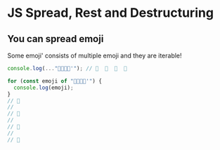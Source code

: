 # JS Spread, Rest and Destructuring

## You can spread emoji

Some emoji' consists of multiple emoji and they are iterable!

```js
console.log(..."👨‍👩‍👧‍👦'"); // 👨 ‍ 👩 ‍ 👧 ‍ 👦

for (const emoji of "👨‍👩‍👧‍👦'") {
  console.log(emoji);
}
// 👨 ‍
//
// 👩
// ‍
// 👧 ‍
//
// 👦
```
